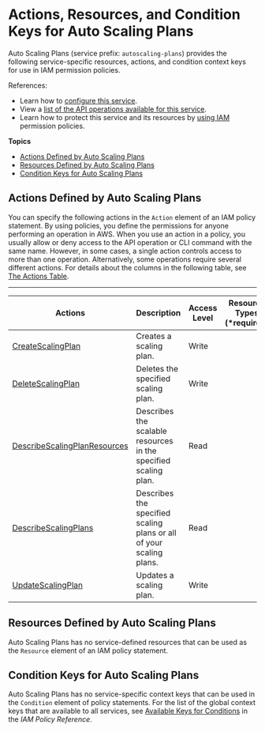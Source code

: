 # Actions, Resources, and Condition Keys for Auto Scaling Plans<a name="list_autoscalingplans"></a>

Auto Scaling Plans \(service prefix: `autoscaling-plans`\) provides the following service\-specific resources, actions, and condition context keys for use in IAM permission policies\.

References:
+ Learn how to [configure this service](https://docs.aws.amazon.com/autoscaling/plans/userguide/)\.
+ View a [list of the API operations available for this service](https://docs.aws.amazon.com/autoscaling/plans/APIReference/)\.
+ Learn how to protect this service and its resources by [using IAM](https://docs.aws.amazon.com/autoscaling/plans/userguide/auth-and-access-control.html) permission policies\.

**Topics**
+ [Actions Defined by Auto Scaling Plans](#autoscalingplans-actions-as-permissions)
+ [Resources Defined by Auto Scaling Plans](#autoscalingplans-resources-for-iam-policies)
+ [Condition Keys for Auto Scaling Plans](#autoscalingplans-policy-keys)

## Actions Defined by Auto Scaling Plans<a name="autoscalingplans-actions-as-permissions"></a>

You can specify the following actions in the `Action` element of an IAM policy statement\. By using policies, you define the permissions for anyone performing an operation in AWS\. When you use an action in a policy, you usually allow or deny access to the API operation or CLI command with the same name\. However, in some cases, a single action controls access to more than one operation\. Alternatively, some operations require several different actions\. For details about the columns in the following table, see [The Actions Table](reference_policies_actions-resources-contextkeys.md#actions_table)\.


****  

| Actions | Description | Access Level | Resource Types \(\*required\) | Condition Keys | Dependent Actions | 
| --- | --- | --- | --- | --- | --- | 
|   [ CreateScalingPlan ](https://docs.aws.amazon.com/autoscaling/plans/APIReference/API_CreateScalingPlan.html)  | Creates a scaling plan\. | Write |  |  |  | 
|   [ DeleteScalingPlan ](https://docs.aws.amazon.com/autoscaling/plans/APIReference/API_DeleteScalingPlan.html)  | Deletes the specified scaling plan\. | Write |  |  |  | 
|   [ DescribeScalingPlanResources ](https://docs.aws.amazon.com/autoscaling/plans/APIReference/API_DescribeScalingPlanResources.html)  | Describes the scalable resources in the specified scaling plan\. | Read |  |  |  | 
|   [ DescribeScalingPlans ](https://docs.aws.amazon.com/autoscaling/plans/APIReference/API_DescribeScalingPlans.html)  | Describes the specified scaling plans or all of your scaling plans\. | Read |  |  |  | 
|   [ UpdateScalingPlan ](https://docs.aws.amazon.com/autoscaling/plans/APIReference/API_UpdateScalingPlan.html)  | Updates a scaling plan\. | Write |  |  |  | 

## Resources Defined by Auto Scaling Plans<a name="autoscalingplans-resources-for-iam-policies"></a>

Auto Scaling Plans has no service\-defined resources that can be used as the `Resource` element of an IAM policy statement\.

## Condition Keys for Auto Scaling Plans<a name="autoscalingplans-policy-keys"></a>

Auto Scaling Plans has no service\-specific context keys that can be used in the `Condition` element of policy statements\. For the list of the global context keys that are available to all services, see [Available Keys for Conditions](reference_policies_condition-keys.html#AvailableKeys) in the *IAM Policy Reference*\.